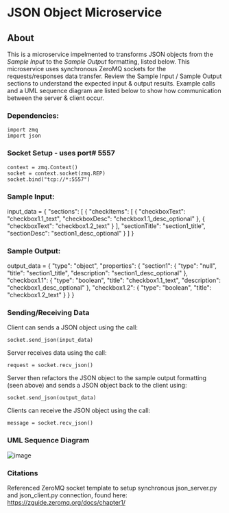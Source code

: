 # JSON Object Microservice

## About
This is a microservice impelmented to transforms JSON objects from the _Sample Input_ to the _Sample Output_ formatting, listed below.
This microservice uses synchronous ZeroMQ sockets for the requests/responses data transfer. Review the Sample Input / Sample Output sections to understand the expected input & output results. Example calls and a UML sequence diagram are listed below to show how communication between the server & client occur.

### Dependencies:

    import zmq
    import json

### Socket Setup - uses port# 5557
    
    context = zmq.Context()
    socket = context.socket(zmq.REP)
    socket.bind("tcp://*:5557")

### Sample Input:
input_data = 
{
  "sections": [
    {
      "checkItems": [
        {
          "checkboxText": "checkbox1.1_text",
          "checkboxDesc": "checkbox1.1_desc_optional"
        },
        {
          "checkboxText": "checkbox1.2_text"
        }
      ],
      "sectionTitle": "section1_title",
      "sectionDesc": "section1_desc_optional"
    }
  ]
}

### Sample Output:
output_data =
{
  "type": "object",
  "properties": {
    "section1": {
      "type": "null",
      "title": "section1_title",
      "description": "section1_desc_optional"
    },
    "checkbox1.1": {
      "type": "boolean",
      "title": "checkbox1.1_text",
      "description": "checkbox1_desc_optional"
    },
    "checkbox1.2": {
      "type": "boolean",
      "title": "checkbox1.2_text"
    }
  }
}

### Sending/Receiving Data
Client can sends a JSON object using the call:

    socket.send_json(input_data)
    
Server receives data using the call:

    request = socket.recv_json()
Server then refactors the JSON object to the sample output formatting (seen above) and sends a JSON object back to the client using:

    socket.send_json(output_data)
    
Clients can receive the JSON object using the call:

    message = socket.recv_json()
    
### UML Sequence Diagram
 ![image](https://user-images.githubusercontent.com/67238817/236879142-eff1467e-1a6b-4973-b374-b0c5f4f7bb29.png)
 
### Citations
Referenced ZeroMQ socket template to setup synchronous json_server.py and json_client.py connection, found here: https://zguide.zeromq.org/docs/chapter1/


